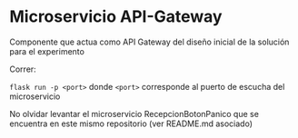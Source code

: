 # Microservicio API-Gateway

Componente que actua como API Gateway del diseño inicial de la solución para el experimento

Correr:

`flask run -p <port>` donde `<port>` corresponde al puerto de escucha del microservicio

No olvidar levantar el microservicio RecepcionBotonPanico que se encuentra en este mismo repositorio (ver README.md asociado)